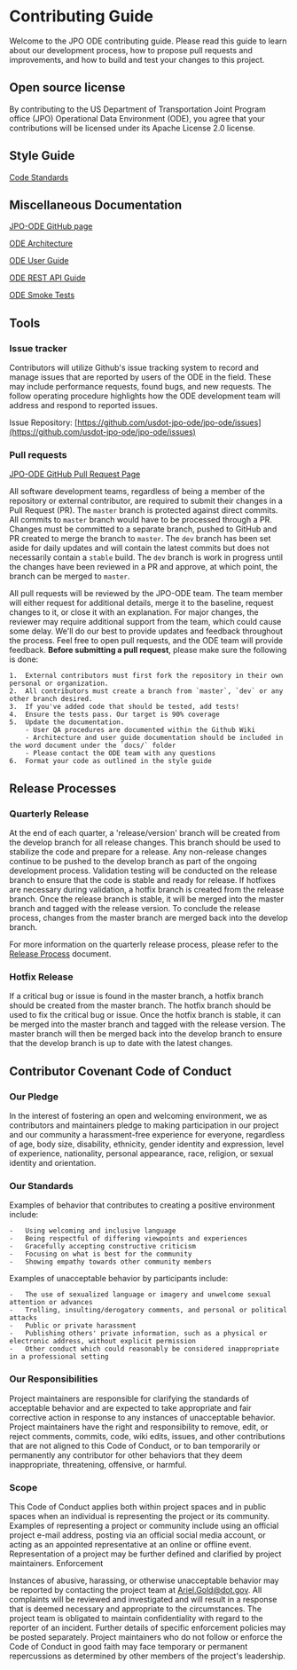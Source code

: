
# Contributing Guide

Welcome to the JPO ODE contributing guide. Please read this guide to learn about our development process, how to propose pull requests and improvements, and how to build and test your changes to this project. 


## Open source license

By contributing to the US Department of Transportation Joint Program office (JPO) Operational Data Environment (ODE), you agree that your contributions will be licensed under its Apache License 2.0 license.

## Style Guide

[Code Standards](https://usdotjpoode.atlassian.net/wiki/spaces/ODTD/pages/8234945/Code+Standards)


## Miscellaneous Documentation

[JPO-ODE GitHub page](https://github.com/usdot-jpo-ode/jpo-ode)

[ODE Architecture](https://github.com/usdot-jpo-ode/jpo-ode/blob/develop/docs/JPO%20ODE%20Architecture.docx)

[ODE User Guide](https://github.com/usdot-jpo-ode/jpo-ode/blob/develop/docs/JPO_ODE_UserGuide.docx)

[ODE REST API Guide](https://usdot-jpo-ode.github.io)

[ODE Smoke Tests](https://github.com/usdot-jpo-ode/jpo-ode/wiki/JPO-ODE-QA-Documents)

## Tools

### Issue tracker
Contributors will utilize Github's issue tracking system to record and manage issues that are reported by users of the ODE in the field. These may include performance requests, found bugs, and new requests. The follow operating procedure highlights how the ODE development team will address and respond to reported issues.

Issue Repository: [https://github.com/usdot-jpo-ode/jpo-ode/issues](https://github.com/usdot-jpo-ode/jpo-ode/issues)

### Pull requests

[JPO-ODE GitHub Pull Request Page](https://github.com/usdot-jpo-ode/jpo-ode/pulls)

All software development teams, regardless of being a member of the repository or external contributor, are required to submit their changes in a Pull Request (PR). The `master` branch is protected against direct commits. All commits to `master` branch would have to be processed through a PR. Changes must be committed to a separate branch, pushed to GitHub and PR created to merge the branch to `master`. The `dev` branch has been set aside for daily updates and will contain the latest commits but does not necessarily contain a `stable` build. The `dev` branch is work in progress until the changes have been reviewed in a PR and approve, at which point, the branch can be merged to `master`.

All pull requests will be reviewed by the JPO-ODE team. The team member will either request for additional details, merge it to the baseline, request changes to it, or close it with an explanation. For major changes, the reviewer may require additional support from the team, which could cause some delay. We'll do our best to provide updates and feedback throughout the process. Feel free to open pull requests, and the ODE team will provide feedback.
**Before submitting a pull request**, please make sure the following is done:
	
	1.	External contributors must first fork the repository in their own personal or organization.
	2.	All contributors must create a branch from `master`, `dev` or any other branch desired.
	3.	If you've added code that should be tested, add tests!
	4.	Ensure the tests pass. Our target is 90% coverage
	5.	Update the documentation.
		- User QA procedures are documented within the Github Wiki
		- Architecture and user guide documentation should be included in the word document under the `docs/` folder
		- Please contact the ODE team with any questions
	6.	Format your code as outlined in the style guide

## Release Processes
### Quarterly Release
At the end of each quarter, a 'release/version' branch will be created from the develop branch for all release changes. This branch should be used to stabilize the code and prepare for a release. Any non-release changes continue to be pushed to the develop branch as part of the ongoing development process. Validation testing will be conducted on the release branch to ensure that the code is stable and ready for release. If hotfixes are necessary during validation, a hotfix branch is created from the release branch. Once the release branch is stable, it will be merged into the master branch and tagged with the release version. To conclude the release process, changes from the master branch are merged back into the develop branch.

For more information on the quarterly release process, please refer to the [Release Process](./release_process.md) document.

### Hotfix Release
If a critical bug or issue is found in the master branch, a hotfix branch should be created from the master branch. The hotfix branch should be used to fix the critical bug or issue. Once the hotfix branch is stable, it can be merged into the master branch and tagged with the release version. The master branch will then be merged back into the develop branch to ensure that the develop branch is up to date with the latest changes.

## Contributor Covenant Code of Conduct
### Our Pledge
In the interest of fostering an open and welcoming environment, we as contributors and maintainers pledge to making participation in our project and our community a harassment-free experience for everyone, regardless of age, body size, disability, ethnicity, gender identity and expression, level of experience, nationality, personal appearance, race, religion, or sexual identity and orientation.

### Our Standards
Examples of behavior that contributes to creating a positive environment include:
	
	-	Using welcoming and inclusive language
	-	Being respectful of differing viewpoints and experiences
	-	Gracefully accepting constructive criticism
	-	Focusing on what is best for the community
	-	Showing empathy towards other community members

Examples of unacceptable behavior by participants include:

	-	The use of sexualized language or imagery and unwelcome sexual attention or advances
	-	Trolling, insulting/derogatory comments, and personal or political attacks
	-	Public or private harassment
	-	Publishing others' private information, such as a physical or electronic address, without explicit permission
	-	Other conduct which could reasonably be considered inappropriate in a professional setting

### Our Responsibilities
Project maintainers are responsible for clarifying the standards of acceptable behavior and are expected to take appropriate and fair corrective action in response to any instances of unacceptable behavior.
Project maintainers have the right and responsibility to remove, edit, or reject comments, commits, code, wiki edits, issues, and other contributions that are not aligned to this Code of Conduct, or to ban temporarily or permanently any contributor for other behaviors that they deem inappropriate, threatening, offensive, or harmful.

### Scope
This Code of Conduct applies both within project spaces and in public spaces when an individual is representing the project or its community. Examples of representing a project or community include using an official project e-mail address, posting via an official social media account, or acting as an appointed representative at an online or offline event. Representation of a project may be further defined and clarified by project maintainers.
Enforcement

Instances of abusive, harassing, or otherwise unacceptable behavior may be reported by contacting the project team at Ariel.Gold@dot.gov. All complaints will be reviewed and investigated and will result in a response that is deemed necessary and appropriate to the circumstances. The project team is obligated to maintain confidentiality with regard to the reporter of an incident. Further details of specific enforcement policies may be posted separately.
Project maintainers who do not follow or enforce the Code of Conduct in good faith may face temporary or permanent repercussions as determined by other members of the project's leadership.
